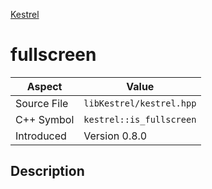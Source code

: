 [Kestrel](index)
# fullscreen
| Aspect | Value |
| --- | --- |
| Source File | `libKestrel/kestrel.hpp` |
| C++ Symbol | `kestrel::is_fullscreen` |
| Introduced | Version 0.8.0 |
## Description

